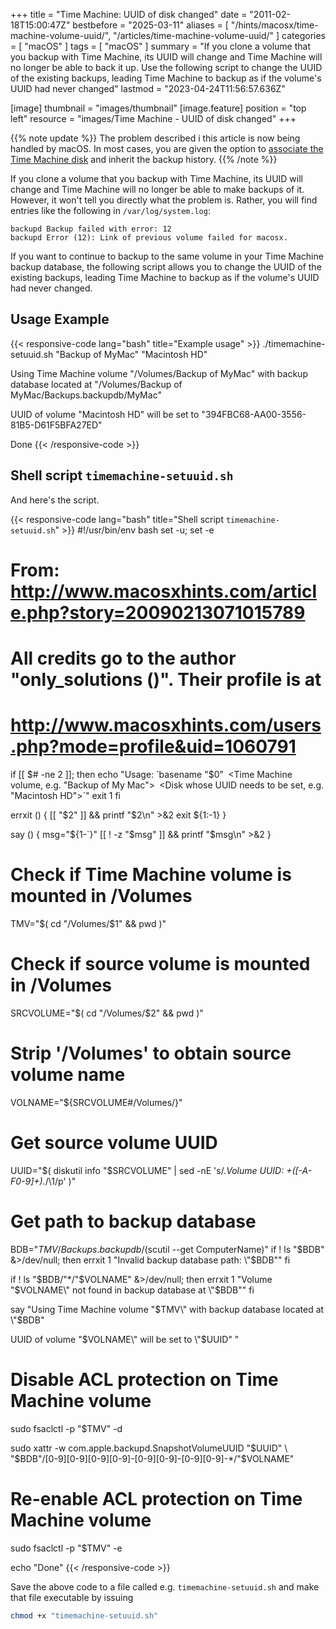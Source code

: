 +++
title = "Time Machine: UUID of disk changed"
date = "2011-02-18T15:00:47Z"
bestbefore = "2025-03-11"
aliases = [
  "/hints/macosx/time-machine-volume-uuid/",
  "/articles/time-machine-volume-uuid/"
]
categories = [ "macOS" ]
tags = [ "macOS" ]
summary = "If you clone a volume that you backup with Time Machine, its UUID will change and Time Machine will no longer be able to back it up. Use the following script to change the UUID of the existing backups, leading Time Machine to backup as if the volume's UUID had never changed"
lastmod = "2023-04-24T11:56:57.636Z"

[image]
thumbnail = "images/thumbnail"
[image.feature]
position = "top left"
resource = "images/Time Machine - UUID of disk changed"
+++

{{% note update %}}
The problem described i this article is now being handled by macOS. In most cases, you are given the option to [associate the Time Machine disk](/articles/time-machine-inherit-backup-using-tmutil) and inherit the backup history.
{{% /note %}}

If you clone a volume that you backup with Time Machine, its UUID will change and Time Machine will no longer be able to make backups of it. However, it won't tell you directly what the problem is. Rather, you will find entries like the following in `/var/log/system.log`:

``` plain
backupd Backup failed with error: 12
backupd Error (12): Link of previous volume failed for macosx.
```

If you want to continue to backup to the same volume in your Time Machine backup database, the following script allows you to change the UUID of the existing backups, leading Time Machine to backup as if the volume's UUID had never changed.

## Usage Example

{{< responsive-code lang="bash" title="Example usage" >}}
./timemachine-setuuid.sh "Backup of MyMac" "Macintosh HD"

Using Time Machine volume
  "/Volumes/Backup of MyMac"
with backup database located at
  "/Volumes/Backup of MyMac/Backups.backupdb/MyMac"

UUID of volume "Macintosh HD" will be set to "394FBC68-AA00-3556-81B5-D61F5BFA27ED"

Done
{{< /responsive-code >}}

## Shell script `timemachine-setuuid.sh`

And here's the script. 

{{< responsive-code lang="bash" title="Shell script `timemachine-setuuid.sh`" >}}
#!/usr/bin/env bash
set -u; set -e

# From: http://www.macosxhints.com/article.php?story=20090213071015789
# All credits go to the author "only_solutions ()". Their profile is at
# http://www.macosxhints.com/users.php?mode=profile&uid=1060791

if [[ $# -ne 2 ]]; then
    echo "Usage: `basename "$0"` `<Time Machine volume, e.g. \"Backup of My Mac\">` `<Disk whose UUID needs to be set, e.g. \"Macintosh HD\">`"
		exit 1
fi

errxit () {
    [[ "$2" ]] && printf "$2\n" >&2
    exit ${1:-1}
}

say () {
    msg="${1-`}"
    [[ ! -z "$msg" ]] && printf "$msg\n" >&2
}

# Check if Time Machine volume is mounted in /Volumes
TMV="$( cd "/Volumes/$1" && pwd )"

# Check if source volume is mounted in /Volumes
SRCVOLUME="$( cd "/Volumes/$2" && pwd )"

# Strip '/Volumes' to obtain source volume name
VOLNAME="${SRCVOLUME#/Volumes/}"

# Get source volume UUID
UUID="$( diskutil info "$SRCVOLUME" | sed -nE 's/.*Volume UUID: +([-A-F0-9]+).*/\1/p' )"

# Get path to backup database
BDB="$TMV/Backups.backupdb/$(scutil --get ComputerName)"
if ! ls "$BDB" &>/dev/null; then
    errxit 1 "Invalid backup database path:
  \"$BDB\""
fi

if ! ls "$BDB/"*/"$VOLNAME" &>/dev/null; then
    errxit 1 "Volume \"$VOLNAME\" not found in backup database at
  \"$BDB\""
fi

say "Using Time Machine volume
  \"$TMV\"
with backup database located at
  \"$BDB\"

UUID of volume \"$VOLNAME\" will be set to \"$UUID\"
"

# Disable ACL protection on Time Machine volume
sudo fsaclctl -p "$TMV" -d

sudo xattr -w com.apple.backupd.SnapshotVolumeUUID "$UUID" \
    "$BDB"/[0-9][0-9][0-9][0-9]-[0-9][0-9]-[0-9][0-9]-*/"$VOLNAME"

# Re-enable ACL protection on Time Machine volume
sudo fsaclctl -p "$TMV" -e

echo "Done"
{{< /responsive-code >}}

Save the above code to a file called e.g. `timemachine-setuuid.sh` and make that file executable by issuing

``` bash
chmod +x "timemachine-setuuid.sh"
```
